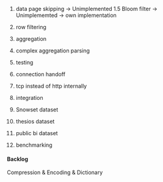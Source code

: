 1. data page skipping -> Unimplemented
1.5 Bloom filter -> Unimplememted -> own implementation
2. row filtering
3. aggregation
4. complex aggregation parsing
5. testing

6. connection handoff
7. tcp instead of http internally

8. integration

9. Snowset dataset
10. thesios dataset
11. public bi dataset

12. benchmarking




#### Backlog
Compression & Encoding & Dictionary
